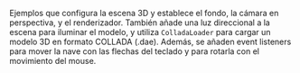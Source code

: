 Ejemplos que configura la escena 3D y establece el fondo, la cámara en perspectiva, y el renderizador. También añade una luz direccional a la escena para iluminar el modelo, y utiliza `ColladaLoader` para cargar un modelo 3D en formato COLLADA (.dae). Además, se añaden event listeners para mover la nave con las flechas del teclado y para rotarla con el movimiento del mouse.